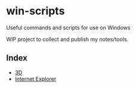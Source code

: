 # win-scripts

Useful commands and scripts for use on Windows

WIP project to collect and publish my notes/tools.

## Index

* [3D](3d)
* [Internet Explorer](ie)
